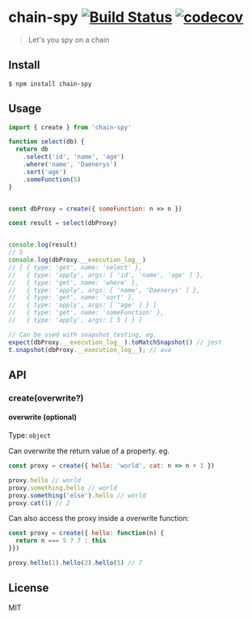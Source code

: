 # chain-spy [![Build Status](https://travis-ci.org/tjoskar/chain-spy.svg?branch=master)](https://travis-ci.org/tjoskar/chain-spy) [![codecov](https://codecov.io/gh/tjoskar/chain-spy/branch/master/graph/badge.svg)](https://codecov.io/gh/tjoskar/chain-spy)

> Let's you spy on a chain


## Install

```
$ npm install chain-spy
```


## Usage

```js
import { create } from 'chain-spy'

function select(db) {
  return db
    .select('id', 'name', 'age')
    .where('name', 'Daenerys')
    .sort('age')
    .someFunction(5)
}


const dbProxy = create({ someFunction: n => n })

const result = select(dbProxy)


console.log(result)
// 5
console.log(dbProxy.__execution_log__)
// [ { type: 'get', name: 'select' },
//   { type: 'apply', args: [ 'id', 'name', 'age' ] },
//   { type: 'get', name: 'where' },
//   { type: 'apply', args: [ 'name', 'Daenerys' ] },
//   { type: 'get', name: 'sort' },
//   { type: 'apply', args: [ 'age' ] } ]
//   { type: 'get', name: 'someFunction' },
//   { type: 'apply', args: [ 5 ] } ]

// Can be used with snapshot testing, eg.
expect(dbProxy.__execution_log__).toMatchSnapshot() // jest
t.snapshot(dbProxy.__execution_log__); // ava
```

## API

### create(overwrite?)

#### overwrite (optional)

Type: `object`

Can overwrite the return value of a property. eg.
```js
const proxy = create({ hello: 'world', cat: n => n + 1 })

proxy.hello // world
proxy.something.hello // world
proxy.something('else').hello // world
proxy.cat(1) // 2
```

Can also access the proxy inside a overwrite function:
```js
const proxy = create({ hello: function(n) {
  return n === 5 ? 7 : this
}})

proxy.hello(1).hello(2).hello(5) // 7
```

## License

MIT
